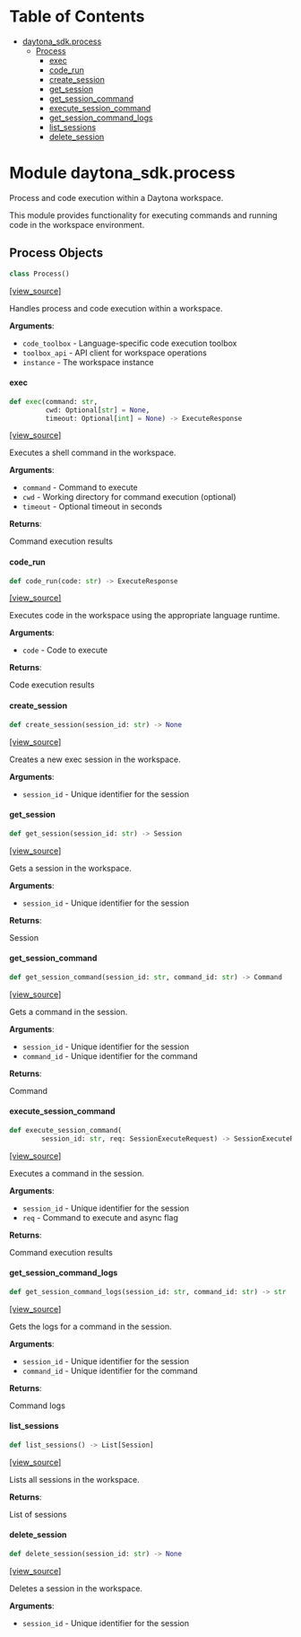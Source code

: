 # Table of Contents

* [daytona\_sdk.process](#daytona_sdk.process)
  * [Process](#daytona_sdk.process.Process)
    * [exec](#daytona_sdk.process.Process.exec)
    * [code\_run](#daytona_sdk.process.Process.code_run)
    * [create\_session](#daytona_sdk.process.Process.create_session)
    * [get\_session](#daytona_sdk.process.Process.get_session)
    * [get\_session\_command](#daytona_sdk.process.Process.get_session_command)
    * [execute\_session\_command](#daytona_sdk.process.Process.execute_session_command)
    * [get\_session\_command\_logs](#daytona_sdk.process.Process.get_session_command_logs)
    * [list\_sessions](#daytona_sdk.process.Process.list_sessions)
    * [delete\_session](#daytona_sdk.process.Process.delete_session)

<a id="daytona_sdk.process"></a>

# Module daytona\_sdk.process

Process and code execution within a Daytona workspace.

This module provides functionality for executing commands and running code
in the workspace environment.

<a id="daytona_sdk.process.Process"></a>

## Process Objects

```python
class Process()
```

[[view_source]](https://github.com/daytonaio/daytona-client/blob/1398af77e9dc731b596a6407c9aac388c5e999a6/packages/python/src/daytona_sdk/process.py#L23)

Handles process and code execution within a workspace.

**Arguments**:

- `code_toolbox` - Language-specific code execution toolbox
- `toolbox_api` - API client for workspace operations
- `instance` - The workspace instance

<a id="daytona_sdk.process.Process.exec"></a>

#### exec

```python
def exec(command: str,
         cwd: Optional[str] = None,
         timeout: Optional[int] = None) -> ExecuteResponse
```

[[view_source]](https://github.com/daytonaio/daytona-client/blob/1398af77e9dc731b596a6407c9aac388c5e999a6/packages/python/src/daytona_sdk/process.py#L42)

Executes a shell command in the workspace.

**Arguments**:

- `command` - Command to execute
- `cwd` - Working directory for command execution (optional)
- `timeout` - Optional timeout in seconds
  

**Returns**:

  Command execution results

<a id="daytona_sdk.process.Process.code_run"></a>

#### code\_run

```python
def code_run(code: str) -> ExecuteResponse
```

[[view_source]](https://github.com/daytonaio/daytona-client/blob/1398af77e9dc731b596a6407c9aac388c5e999a6/packages/python/src/daytona_sdk/process.py#L64)

Executes code in the workspace using the appropriate language runtime.

**Arguments**:

- `code` - Code to execute
  

**Returns**:

  Code execution results

<a id="daytona_sdk.process.Process.create_session"></a>

#### create\_session

```python
def create_session(session_id: str) -> None
```

[[view_source]](https://github.com/daytonaio/daytona-client/blob/1398af77e9dc731b596a6407c9aac388c5e999a6/packages/python/src/daytona_sdk/process.py#L76)

Creates a new exec session in the workspace.

**Arguments**:

- `session_id` - Unique identifier for the session

<a id="daytona_sdk.process.Process.get_session"></a>

#### get\_session

```python
def get_session(session_id: str) -> Session
```

[[view_source]](https://github.com/daytonaio/daytona-client/blob/1398af77e9dc731b596a6407c9aac388c5e999a6/packages/python/src/daytona_sdk/process.py#L88)

Gets a session in the workspace.

**Arguments**:

- `session_id` - Unique identifier for the session
  

**Returns**:

  Session

<a id="daytona_sdk.process.Process.get_session_command"></a>

#### get\_session\_command

```python
def get_session_command(session_id: str, command_id: str) -> Command
```

[[view_source]](https://github.com/daytonaio/daytona-client/blob/1398af77e9dc731b596a6407c9aac388c5e999a6/packages/python/src/daytona_sdk/process.py#L102)

Gets a command in the session.

**Arguments**:

- `session_id` - Unique identifier for the session
- `command_id` - Unique identifier for the command
  

**Returns**:

  Command

<a id="daytona_sdk.process.Process.execute_session_command"></a>

#### execute\_session\_command

```python
def execute_session_command(
        session_id: str, req: SessionExecuteRequest) -> SessionExecuteResponse
```

[[view_source]](https://github.com/daytonaio/daytona-client/blob/1398af77e9dc731b596a6407c9aac388c5e999a6/packages/python/src/daytona_sdk/process.py#L118)

Executes a command in the session.

**Arguments**:

- `session_id` - Unique identifier for the session
- `req` - Command to execute and async flag
  

**Returns**:

  Command execution results

<a id="daytona_sdk.process.Process.get_session_command_logs"></a>

#### get\_session\_command\_logs

```python
def get_session_command_logs(session_id: str, command_id: str) -> str
```

[[view_source]](https://github.com/daytonaio/daytona-client/blob/1398af77e9dc731b596a6407c9aac388c5e999a6/packages/python/src/daytona_sdk/process.py#L134)

Gets the logs for a command in the session.

**Arguments**:

- `session_id` - Unique identifier for the session
- `command_id` - Unique identifier for the command
  

**Returns**:

  Command logs

<a id="daytona_sdk.process.Process.list_sessions"></a>

#### list\_sessions

```python
def list_sessions() -> List[Session]
```

[[view_source]](https://github.com/daytonaio/daytona-client/blob/1398af77e9dc731b596a6407c9aac388c5e999a6/packages/python/src/daytona_sdk/process.py#L150)

Lists all sessions in the workspace.

**Returns**:

  List of sessions

<a id="daytona_sdk.process.Process.delete_session"></a>

#### delete\_session

```python
def delete_session(session_id: str) -> None
```

[[view_source]](https://github.com/daytonaio/daytona-client/blob/1398af77e9dc731b596a6407c9aac388c5e999a6/packages/python/src/daytona_sdk/process.py#L160)

Deletes a session in the workspace.

**Arguments**:

- `session_id` - Unique identifier for the session


